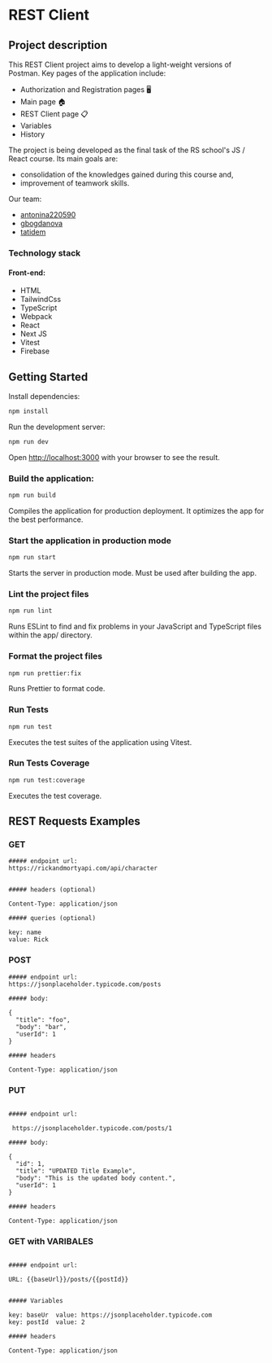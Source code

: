 # REST Client

## Project description

This REST Client project aims to develop a light-weight versions of Postman.
Key pages of the application include:

- Authorization and Registration pages 🖥️
- Main page 🏠
- REST Client page 📋
- Variables
- History

The project is being developed as the final task of the RS school's JS / React course. Its main goals are:

- consolidation of the knowledges gained during this course and,
- improvement of teamwork skills.

Our team:

- [antonina220590](https://github.com/antonina220590)
- [gbogdanova](https://github.com/gbogdanova)
- [tatidem](https://github.com/tatidem)

### Technology stack

#### Front-end:

- HTML
- TailwindCss
- TypeScript
- Webpack
- React
- Next JS
- Vitest
- Firebase

## Getting Started

Install dependencies:

```bash
npm install
```

Run the development server:

```bash
npm run dev
```

Open [http://localhost:3000](http://localhost:3000) with your browser to see the result.

### Build the application:

```bash
npm run build
```

Compiles the application for production deployment. It optimizes the app for the best performance.

### Start the application in production mode

```bash
npm run start
```

Starts the server in production mode. Must be used after building the app.

### Lint the project files

```bash
npm run lint
```

Runs ESLint to find and fix problems in your JavaScript and TypeScript files within the app/ directory.

### Format the project files

```bash
npm run prettier:fix
```

Runs Prettier to format code.

### Run Tests

```bash
npm run test
```

Executes the test suites of the application using Vitest.

### Run Tests Coverage

```bash
npm run test:coverage
```

Executes the test coverage.

## REST Requests Examples

### GET

```
##### endpoint url:
https://rickandmortyapi.com/api/character


##### headers (optional)

Content-Type: application/json

##### queries (optional)

key: name
value: Rick

```

### POST

```
##### endpoint url:
https://jsonplaceholder.typicode.com/posts

##### body:

{
  "title": "foo",
  "body": "bar",
  "userId": 1
}

##### headers

Content-Type: application/json

```

### PUT

```

##### endpoint url:

 https://jsonplaceholder.typicode.com/posts/1

##### body:

{
  "id": 1,
  "title": "UPDATED Title Example",
  "body": "This is the updated body content.",
  "userId": 1
}

##### headers

Content-Type: application/json

```

### GET with VARIBALES

```

##### endpoint url:

URL: {{baseUrl}}/posts/{{postId}}


##### Variables

key: baseUr  value: https://jsonplaceholder.typicode.com
key: postId  value: 2

##### headers

Content-Type: application/json

```

